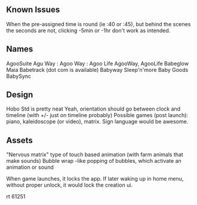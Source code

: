 ## Known Issues
When the pre-assigned time is round (ie :40 or :45), but behind the scenes the seconds are not, clicking -5min or -1hr don't work as intended.

## Names
AgooSuite
Agu Way    :    Agoo Way     :     Agoo Life
AgooWay, AgooLife
Babeglow
Maia
Babetrack (dot com is available)
Babyway
Sleep'n'more Baby Goods
BabySync

## Design
Hobo Std is pretty neat
Yeah, orientation should go between clock and timeline (with +/- just on timeline probably)
Possible games (post launch): piano, kaleidoscope (or video), matrix.
Sign language would be awesome.

## Assets
"Nervous matrix" type of touch based animation (with farm animals that make sounds)
Bubble wrap -like popping of bubbles, which activate an animation or sound



When game launches, it locks the app. If later waking up in home menu, without proper unlock, it would lock the creation ui.

rt
61251